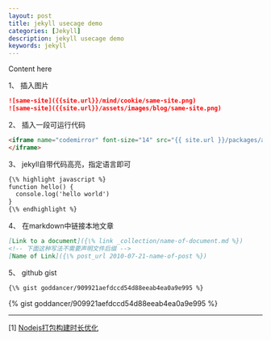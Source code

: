```yaml
---
layout: post
title: jekyll usecage demo
categories: [Jekyll]
description: jekyll usecage demo
keywords: jekyll
---
```


Content here

1、 插入图片

```markdown
![same-site]({{site.url}}/mind/cookie/same-site.png)
![same-site]({{site.url}}/assets/images/blog/same-site.png)
```

2、 插入一段可运行代码

```markdown
<iframe name="codemirror" font-size="14" src="{{ site.url }}/packages/apps/codemirror/lib/index.html">
</iframe>
```

3、 jekyll自带代码高亮，指定语言即可

```markdown
{\% highlight javascript %}
function hello() {
  console.log('hello world')
}
{\% endhighlight %}
```

4、 在markdown中链接本地文章

```markdown
[Link to a document]({\% link _collection/name-of-document.md %})
<!-- 下面这种写法不需要声明文件后缀 -->
[Name of Link]({\% post_url 2010-07-21-name-of-post %})
```

5、 github gist

```markdown
{\% gist goddancer/909921aefdccd54d88eeab4ea0a9e995 %}
```
{% gist goddancer/909921aefdccd54d88eeab4ea0a9e995 %}

---

[1] [Nodejs打包构建时长优化](https://www.cnblogs.com/Dev0ps/p/15509671.html)